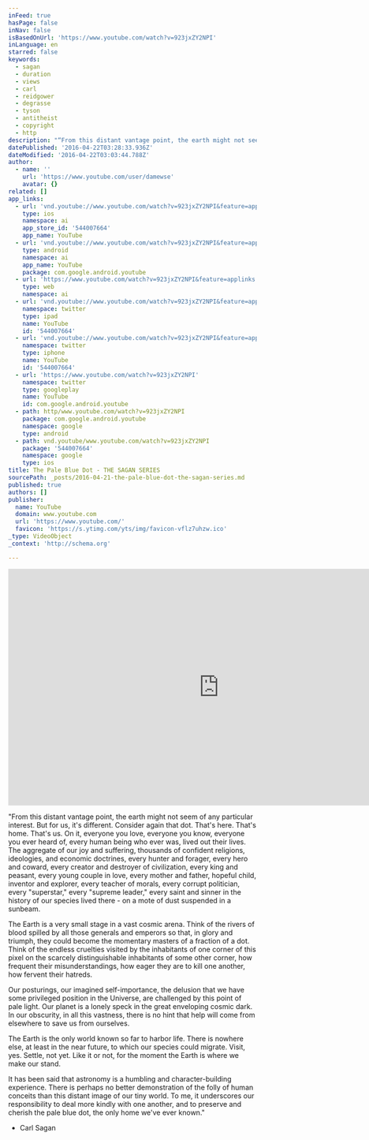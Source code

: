 ```yaml
---
inFeed: true
hasPage: false
inNav: false
isBasedOnUrl: 'https://www.youtube.com/watch?v=923jxZY2NPI'
inLanguage: en
starred: false
keywords:
  - sagan
  - duration
  - views
  - carl
  - reidgower
  - degrasse
  - tyson
  - antitheist
  - copyright
  - http
description: "“From this distant vantage point, the earth might not seem of any particular interest. But for us, it's different. Consider again that dot. That's here. That's home. That's us. On it, everyone you love, everyone you know, everyone you ever heard of, every human being who ever was, lived out their lives. The aggregate of our joy and suffering, thousands of confident religions, ideologies, and economic doctrines, every hunter and forager, every hero and coward, every creator and destroyer of civilization, every king and peasant, every young couple in love, every mother and father, hopeful child, inventor and explorer, every teacher of morals, every corrupt politician, every \"superstar,\" every \"supreme leader,\" every saint and sinner in the history of our species lived there - on a mote of dust suspended in a sunbeam."
datePublished: '2016-04-22T03:28:33.936Z'
dateModified: '2016-04-22T03:03:44.788Z'
author:
  - name: ''
    url: 'https://www.youtube.com/user/damewse'
    avatar: {}
related: []
app_links:
  - url: 'vnd.youtube://www.youtube.com/watch?v=923jxZY2NPI&feature=applinks'
    type: ios
    namespace: ai
    app_store_id: '544007664'
    app_name: YouTube
  - url: 'vnd.youtube://www.youtube.com/watch?v=923jxZY2NPI&feature=applinks'
    type: android
    namespace: ai
    app_name: YouTube
    package: com.google.android.youtube
  - url: 'https://www.youtube.com/watch?v=923jxZY2NPI&feature=applinks'
    type: web
    namespace: ai
  - url: 'vnd.youtube://www.youtube.com/watch?v=923jxZY2NPI&feature=applinks'
    namespace: twitter
    type: ipad
    name: YouTube
    id: '544007664'
  - url: 'vnd.youtube://www.youtube.com/watch?v=923jxZY2NPI&feature=applinks'
    namespace: twitter
    type: iphone
    name: YouTube
    id: '544007664'
  - url: 'https://www.youtube.com/watch?v=923jxZY2NPI'
    namespace: twitter
    type: googleplay
    name: YouTube
    id: com.google.android.youtube
  - path: http/www.youtube.com/watch?v=923jxZY2NPI
    package: com.google.android.youtube
    namespace: google
    type: android
  - path: vnd.youtube/www.youtube.com/watch?v=923jxZY2NPI
    package: '544007664'
    namespace: google
    type: ios
title: The Pale Blue Dot - THE SAGAN SERIES
sourcePath: _posts/2016-04-21-the-pale-blue-dot-the-sagan-series.md
published: true
authors: []
publisher:
  name: YouTube
  domain: www.youtube.com
  url: 'https://www.youtube.com/'
  favicon: 'https://s.ytimg.com/yts/img/favicon-vflz7uhzw.ico'
_type: VideoObject
_context: 'http://schema.org'

---
```

<iframe src="https://cdn.embedly.com/widgets/media.html?src=https%3A%2F%2Fwww.youtube.com%2Fembed%2F923jxZY2NPI%3Ffeature%3Doembed&amp;url=https%3A%2F%2Fwww.youtube.com%2Fwatch%3Fv%3D923jxZY2NPI&amp;image=https%3A%2F%2Fi.ytimg.com%2Fvi%2F923jxZY2NPI%2Fhqdefault.jpg&amp;key=b7d04c9b404c499eba89ee7072e1c4f7&amp;type=text%2Fhtml&amp;schema=youtube" width="854" height="480" scrolling="no" frameborder="0" allowfullscreen="" style=""></iframe>

"From this distant vantage point, the earth might not seem of any particular interest. But for us, it's different. Consider again that dot. That's here. That's home. That's us. On it, everyone you love, everyone you know, everyone you ever heard of, every human being who ever was, lived out their lives. The aggregate of our joy and suffering, thousands of confident religions, ideologies, and economic doctrines, every hunter and forager, every hero and coward, every creator and destroyer of civilization, every king and peasant, every young couple in love, every mother and father, hopeful child, inventor and explorer, every teacher of morals, every corrupt politician, every "superstar," every "supreme leader," every saint and sinner in the history of our species lived there - on a mote of dust suspended in a sunbeam.

The Earth is a very small stage in a vast cosmic arena. Think of the rivers of blood spilled by all those generals and emperors so that, in glory and triumph, they could become the momentary masters of a fraction of a dot. Think of the endless cruelties visited by the inhabitants of one corner of this pixel on the scarcely distinguishable inhabitants of some other corner, how frequent their misunderstandings, how eager they are to kill one another, how fervent their hatreds.

Our posturings, our imagined self-importance, the delusion that we have some privileged position in the Universe, are challenged by this point of pale light. Our planet is a lonely speck in the great enveloping cosmic dark. In our obscurity, in all this vastness, there is no hint that help will come from elsewhere to save us from ourselves.

The Earth is the only world known so far to harbor life. There is nowhere else, at least in the near future, to which our species could migrate. Visit, yes. Settle, not yet. Like it or not, for the moment the Earth is where we make our stand.

It has been said that astronomy is a humbling and character-building experience. There is perhaps no better demonstration of the folly of human conceits than this distant image of our tiny world. To me, it underscores our responsibility to deal more kindly with one another, and to preserve and cherish the pale blue dot, the only home we've ever known."

- Carl Sagan